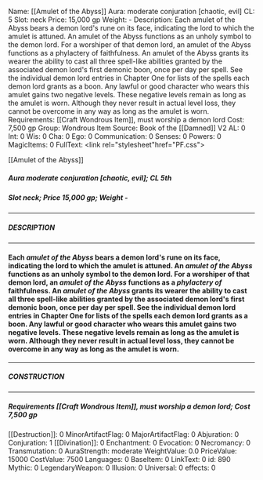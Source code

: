 Name: [[Amulet of the Abyss]]
Aura: moderate conjuration [chaotic, evil]
CL: 5
Slot: neck
Price: 15,000 gp
Weight: -
Description: Each amulet of the Abyss bears a demon lord's rune on its face, indicating the lord to which the amulet is attuned. An amulet of the Abyss functions as an unholy symbol to the demon lord. For a worshiper of that demon lord, an amulet of the Abyss functions as a phylactery of faithfulness. An amulet of the Abyss grants its wearer the ability to cast all three spell-like abilities granted by the associated demon lord's first demonic boon, once per day per spell. See the individual demon lord entries in Chapter One for lists of the spells each demon lord grants as a boon. Any lawful or good character who wears this amulet gains two negative levels. These negative levels remain as long as the amulet is worn. Although they never result in actual level loss, they cannot be overcome in any way as long as the amulet is worn.
Requirements: [[Craft Wondrous Item]], must worship a demon lord
Cost: 7,500 gp
Group: Wondrous Item
Source: Book of the [[Damned]] V2
AL: 0
Int: 0
Wis: 0
Cha: 0
Ego: 0
Communication: 0
Senses: 0
Powers: 0
MagicItems: 0
FullText: <link rel="stylesheet"href="PF.css"><div class="heading"><p class="alignleft">[[Amulet of the Abyss]]</p><div style="clear: both;"></div></div><div><h5><b>Aura </b>moderate conjuration [chaotic, evil]; <b>CL </b>5th</h5><h5><b>Slot </b>neck; <b>Price </b>15,000 gp; <b>Weight </b>-</h5></div><hr/><div><h5><b>DESCRIPTION</b></h5></div><hr/><div><h4><p>Each <i>amulet of the Abyss</i> bears a demon lord's rune on its face, indicating the lord to which the amulet is attuned. An <i>amulet of the Abyss</i> functions as an unholy symbol to the demon lord. For a worshiper of that demon lord, an <i>amulet of the Abyss</i> functions as a <i>phylactery of</i> faithfulness. An <i>amulet of the Abyss</i> grants its wearer the ability to cast all three spell-like abilities granted by the associated demon lord's first demonic boon, once per day per spell. See the individual demon lord entries in Chapter One for lists of the spells each demon lord grants as a boon. Any lawful or good character who wears this amulet gains two negative levels. These negative levels remain as long as the amulet is worn. Although they never result in actual level loss, they cannot be overcome in any way as long as the amulet is worn.</p></h4></div><hr/><div><h5><b>CONSTRUCTION</b></h5></div><hr/><div><h5><b>Requirements </b>[[Craft Wondrous Item]], <i>must worship a demon lord</i>; <b>Cost </b>7,500 gp</h5></div>
[[Destruction]]: 0
MinorArtifactFlag: 0
MajorArtifactFlag: 0
Abjuration: 0
Conjuration: 1
[[Divination]]: 0
Enchantment: 0
Evocation: 0
Necromancy: 0
Transmutation: 0
AuraStrength: moderate
WeightValue: 0.0
PriceValue: 15000
CostValue: 7500
Languages: 0
BaseItem: 0
LinkText: 0
id: 890
Mythic: 0
LegendaryWeapon: 0
Illusion: 0
Universal: 0
effects: 0
